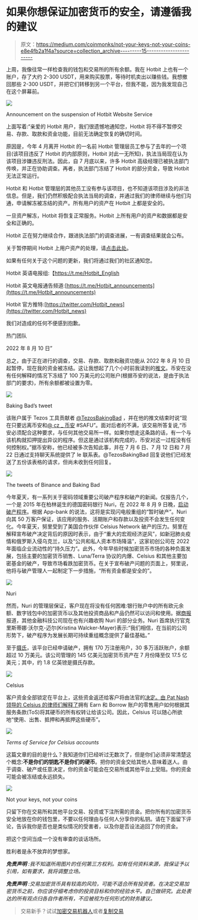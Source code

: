 # 如果你想保证加密货币的安全，请遵循我的建议

> 原文：<https://medium.com/coinmonks/not-your-keys-not-your-coins-e8e4fb2a1f4a?source=collection_archive---------15----------------------->

上周，我像往常一样检查我的钱包和交易所的所有余额。我在 Hotbit 上也有一个账户，存了大约 2-300 USDT，用来购买股票，等待时机卖出以赚些钱。我想撤回那些 2-300 USDT，并把它们转移到另一个平台，但我不能，因为我发现自己在这个屏幕前。

![](img/d7da4b3c72378ce9ab9d87dfed75d24a.png)

Announcement on the suspension of Hotbit Website Service

上面写着:“亲爱的 Hotbit 用户，我们很遗憾地通知您，Hotbit 将不得不暂停交易、存款、取款和资金功能，目前无法确定恢复的确切时间。

原因是，今年 4 月离开 Hotbit 的一名前 Hotbit 管理层员工参与了去年的一个项目(该项目违反了 Hotbit 的内部原则，Hotbit 对此一无所知)，执法当局现在认为该项目涉嫌违反刑法。因此，自 7 月底以来，许多 Hotbit 高级经理已被执法部门传唤，并正在协助调查。再者，执法部门冻结了 Hotbit 的部分资金，导致 Hotbit 无法正常运行。

Hotbit 和 Hotbit 管理层的其他员工没有参与该项目，也不知道该项目涉及的非法信息。但是，我们仍然积极配合执法当局的调查，并通过我们的律师继续与他们沟通，申请解冻被冻结的资产。所有用户的资产在 Hotbit 上都是安全的。

一旦资产解冻，Hotbit 将恢复正常服务。Hotbit 上所有用户的资产和数据都是安全和正确的。

Hotbit 正在努力继续合作，跟进执法部门的调查进展，一有调查结果就会公布。

关于暂停期间 Hotbit 上用户资产的处理，请[点击此处](https://hotbit.zendesk.com/hc/en-us/articles/8075838003863)。

如果有任何关于这个问题的更新，我们将通过我们的社区通知您。

Hotbit 英语电报组:【https://t.me/Hotbit_English 

Hotbit 英文电报通告频道:[https://t.me/Hotbit_announcements](https://t.me/Hotbit_announcements)

Hotbit 官方推特:[https://twitter.com/Hotbit_news](https://twitter.com/Hotbit_news)

我们对造成的任何不便感到抱歉。

热门团队

2022 年 8 月 10 日”

总之，由于正在进行的调查，交易、存款、取款和融资功能从 2022 年 8 月 10 日起暂停，现在我的资金被冻结。这让我想起了几个小时前我读到的[推文](https://twitter.com/TezosBakingBad/status/1562822297408249856?s=20&t=cXVzkOmsAbsLJxuVL6uBGQ)。币安在没有任何解释的情况下冻结了 100 万美元的公司账户(根据币安的说法，是由于执法部门的要求)，所有余额都被设置为零。

![](img/31310c4a70f3890ed6dbc8f98824b2ea.png)

Baking Bad’s tweet

该账户属于 Tezos 工具贡献者 [@TezosBakingBad](http://twitter.com/TezosBakingBad) ，并在他的推文结束时说“现在只要远离币安和[@ cz _ 币安](http://twitter.com/cz_binance) #SAFU”。面对后者的不满，该交易所答复说,“币安必须配合这种要求，与任何其他交易所一样。如果你想走这条路的话，有一个与该机构就扣押提出异议的程序。但这是通过该机构完成的，币安对这一过程没有任何控制权。”据币安称，他已经被多次告知此事，并在 7 月 6 日、7 月 12 日和 7 月 22 日通过支持聊天系统提供了 le 联系表。@TezosBakingBad 回复说他们已经发送了五份该表格的请求，但尚未收到任何回复。

![](img/16c15cf5f61f47dd2f5d5038ffc8e3ee.png)

The tweets of Binance and Baking Bad

今年夏天，有一系列关于密码领域重要公司破产程序和破产的新闻。仅报告几个，一个是 2015 年在柏林诞生的德国密码银行 Nuri，在 2022 年 8 月 9 日晚，[启动破产程序](https://www.reuters.com/technology/crypto-exchange-nuri-files-insolvency-germany-2022-08-09/)。根据 App-bank 的说法，这将是实现闪电般重组的“暂时破产”。Nuri 向其 50 万客户保证，该应用的服务、活期账户和存款以及投资不会发生任何变化。今年夏天，努里受到了美国合作伙伴 Celsius Network 破产的压力。努里在解释宣布破产决定背后的原因时表示，由于“重大的宏观经济逆风”，如新冠肺炎疫情和俄罗斯入侵乌克兰，以及“公共和私人资本市场降温”，这家初创公司在 2022 年面临企业流动性的“持久压力”。此外，今年早些时候加密货币市场的各种负面发展，包括主要的加密货币销售、Luna/Terra 协议的内爆、Celsius 和其他主要加密基金的破产，导致市场看跌加密货币。在关于宣布破产问题的页面上，努里说，他将与破产管理人一起制定下一步措施，“所有资金都是安全的”。

![](img/1fbefd34aad8d16e25d5cfd7ccda0a1b.png)

Nuri

然而，Nuri 的管理层保证，客户现在将没有任何困难:银行账户中的所有欧元余额、数字钱包中的加密货币以及其他投资商品和产品仍然可以访问和使用。据[商报](https://www.handelsblatt.com/finanzen/banken-versicherungen/banken/insolventes-fintech-erste-investoren-an-nuri-uebernahme-interessiert-anzahl-der-aktiven-kunden-betraegt-nur-200-000/28601446.html)报道，其他金融科技公司现在也有兴趣收购 Nuri 的部分业务。Nuri 首席执行官克里斯蒂娜·沃尔克-迈尔(Kristina Walcker-Mayer)表示:“我们相信，在当前的公司形势下，破产程序为发展长期可持续重组概念提供了最佳基础。”

至于[摄氏](https://www.forbes.com/sites/haileylennon/2022/08/01/bankrupt-crypto-lender-celsius-could-leave-customers-last-in-line-to-get-paid/?sh=6a75936a5fde)，该平台已经申请破产，拥有 170 万注册用户，30 多万活跃账户，余额超过 10 万美元。该公司管理的 145 亿美元加密货币资产在 7 月份降至仅 17.5 亿美元；其中，约 1.8 亿英镑是摄氏存款。

![](img/e6b624635bc76fa364c68ccd03eb2128.png)

Celsius

客户资金全部锁定在平台上，这些资金返还给客户将由法官的[决定。由 Pat Nash 领导的 Celsius 的律师们](https://www.cnbc.com/2022/08/02/celsius-investors-owed-4point7-billion-beg-judge-to-recover-life-savings.html)[解释了](https://cases.stretto.com/public/x191/11749/PLEADINGS/1174907182280000000001.pdf)拥有 Earn 和 Borrow 账户的零售用户如何根据其服务条款(ToS)将其硬币的所有权转让给该公司。因此，Celsius 可以随心所欲地“使用、出售、抵押和再抵押这些硬币”。

![](img/2d2d32181a62485218390c116fda04e3.png)

*Terms of Service for Celsius accounts*

这篇文章的目的是什么？我知道你们已经听过无数次了，但是你们必须非常清楚这个概念:**不是你们的钥匙不是你们的硬币**。把你的资金交给其他人意味着送人。由于调查、破产或任意决定，你的资金可能会在交易所或其他平台上受阻。你的资金可能会被冻结或永远损失。

![](img/3bd8143ad5ba78d7d16c251b79bf1276.png)

Not your keys, not your coins

只留下你在交易所和其他平台交易、投资或下注所需的资金。把你所有的加密货币安全地放在你的钱包里，不要以任何理由与任何人分享你的私钥。请在下面留下评论，告诉我你是否也是类似情况的受害者，以及你是否设法追回了你的资金。

把这个空间当成一个没有审查的谈话场所。

胜利者是永不放弃的梦想家。

***免责声明*** *:我不知道所用图片的任何第三方权利。如有任何资料来源，我保证予以引用，如有要求，我将调整立场。*

***免责声明*** *:交易加密货币具有较高的风险，可能不适合所有投资者。在决定交易加密货币之前，你应该仔细考虑你的投资目标和你的经验水平。自己做研究。此处表达的所有观点归各自作者所有，不应被视为任何形式的财务建议。*

> 交易新手？试试[加密交易机器人](/coinmonks/crypto-trading-bot-c2ffce8acb2a)或者[复制交易](/coinmonks/top-10-crypto-copy-trading-platforms-for-beginners-d0c37c7d698c)